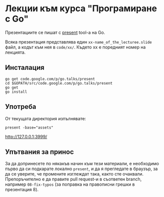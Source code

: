 Лекции към курса "Програмиране с Go"
======

Презентациите се пишат с [present](http://godoc.org/code.google.com/p/go.tools/present) tool-а на Go.

Всяка презентация представлява един `xx-name_of_the_lecturee.slide` файл, а кодът към нея в `code/xx/`. Където xx е поредният номер на лекцията.

Инсталация
-----

	go get code.google.com/p/go.talks/present
	cd $GOPATH/src/code.google.com/p/go.talks/present
	go get
	go install

Употреба
------

От текущата директория изпълнявате:

    present -base="assets"

http://127.0.0.1:3999/


Упътвания за принос
------

За да допринесете по някакъв начин към тези материали, е необходимо първо да си подкарате локално `present`, и да я прегледате в браузър, за да се уверите, че промените изглеждат така, както сте очаквали.
Препоръчително е да правите pull request-и в съответен branch, например `08-fix-typos` (за поправка на правописни грешки в презентация 8).
